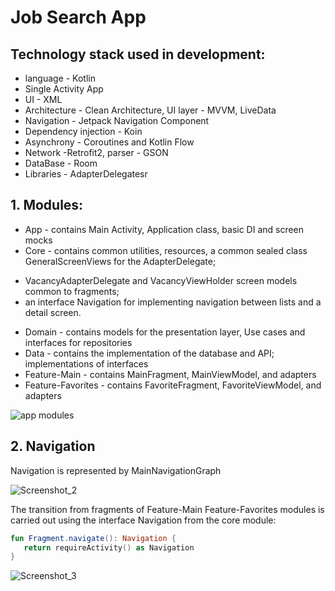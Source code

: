 # Job Search App

## Technology stack used in development:<br />

* language - Kotlin<br />
* Single Activity App<br />
* UI - XML <br />
* Architecture - Clean Architecture, UI layer - MVVM, LiveData<br />
* Navigation - Jetpack Navigation Component <br />
* Dependency injection - Koin<br />
* Asynchrony - Сoroutines and Kotlin Flow<br />
* Network -Retrofit2, parser - GSON<br />
* DataBase - Room<br />
* Libraries - AdapterDelegatesr<br />

## 1. Modules:<br />

* App - contains Main Activity, Application class, basic DI and screen mocks<br />
* Core - сontains common utilities, resources, a common sealed class GeneralScreenViews for the AdapterDelegate;<br />
 - VacancyAdapterDelegate and VacancyViewHolder screen models common to fragments;<br />
 - an interface Navigation for implementing navigation between lists and a detail screen.<br />
* Domain - contains models for the presentation layer, Use cases and interfaces for repositories<br />
* Data - contains the implementation of the database and API; implementations of interfaces<br />
* Feature-Main - contains MainFragment, MainViewModel, and adapters<br />
* Feature-Favorites - contains FavoriteFragment, FavoriteViewModel, and adapters<br />

![app modules](https://github.com/user-attachments/assets/74f26356-5803-45d6-b4c0-dbb339c42ee2)

## 2. Navigation

Navigation is represented by MainNavigationGraph<br />

![Screenshot_2](https://github.com/user-attachments/assets/7d0ca6ea-2ef6-4f22-8250-20174380434b)

The transition from fragments of Feature-Main Feature-Favorites modules is carried out using the interface Navigation  from the core module:<br />
 ```kotlin
fun Fragment.navigate(): Navigation {
    return requireActivity() as Navigation
}
```
![Screenshot_3](https://github.com/user-attachments/assets/c54f73d5-34fb-447a-8926-957354f6e736)


